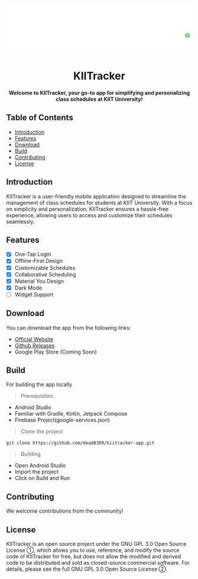 <div align="center">
    <img src="/assets/logo.png" alt="logo">
</div>
<br>

<div align="center">
<h1>KIITracker</h1>
<h4>Welcome to KIITracker, your go-to app for simplifying and personalizing class schedules at KIIT
University!</h4>
</div>

## Table of Contents

- [Introduction](#introduction)
- [Features](#features)
- [Download](#download)
- [Build](#build)
- [Contributing](#contributing)
- [License](#license)

## Introduction

KIITracker is a user-friendly mobile application designed to streamline the management of class
schedules for students at KIIT University. With a focus on simplicity and personalization,
KIITracker ensures a hassle-free experience, allowing users to access and customize their schedules
seamlessly.

## Features

- [x] One-Tap Login
- [x] Offline-First Design
- [x] Customizable Schedules
- [x] Collaborative Scheduling
- [x] Material You Design
- [x] Dark Mode
- [ ] Widget Support

## Download

You can download the app from the following links:

- [Official Website](https://kiitracker.dead8309.xyz)
- [Github Releases](https://github.com/dead8309/kiitracker-app/releases/latest)
- Google Play Store (Coming Soon)

## Build

For building the app locally
> Prerequisites:

- Android Studio
- Familiar with Gradle, Kotlin, Jetpack Compose
- Firebase Project(google-services.json)

> Clone the project

```console
git clone https://github.com/dead8309/kiitracker-app.git
```

> Building

- Open Android Studio
- Import the project
- Click on Build and Run

## Contributing

We welcome contributions from the community!

## License

KIITracker is an open source project under the GNU GPL 3.0 Open Source License ①, which allows you to
use, reference, and modify the source code of KIITracker for free, but does not allow the modified and
derived code to be distributed and sold as closed-source commercial software. For details, please
see the full GNU GPL 3.0 Open Source License ②.